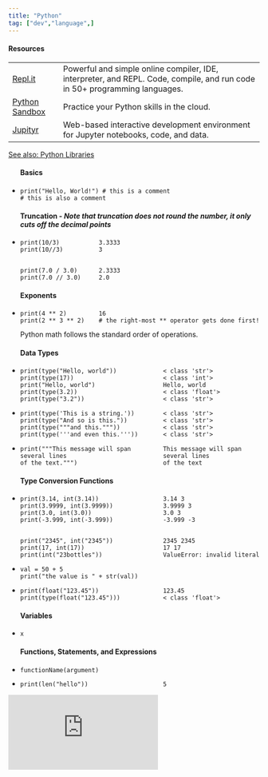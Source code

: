 ```yaml
---
title: "Python"
tag: ["dev","language",]
---
```


<div class="card">
    <h4>Resources</h4>
    <table class="col-1_2">
        <tr>
            <td><a href="https://repl.it/@whearst3/Python-Sandbox" target="_blank">Repl.it</a></td>
            <td>Powerful and simple online compiler, IDE, interpreter, and REPL. Code, compile, and run code in 50+ programming languages.</td>
        </tr>
        <tr>
            <td><a href="https://repl.it/@whearst3/Python-Sandbox" target="_blank">Python Sandbox</a></td>
            <td>Practice your Python skills in the cloud.</td>
        </tr>
        <tr>
            <td><a href="https://jupyter.org/" target="_blank">Jupityr</a></td>
            <td>Web-based interactive development environment for Jupyter notebooks, code, and data.</td>
        </tr>
    </table>
    <section>
        <span class="marker-green-sm"></span><a href="/development/python-libraries/">See also: Python Libraries</a>
    </section>
</div>

<div class="card">
    <ul>
        <h4>Basics</h4>
            <li class="nobullet">
                <code><pre class="pre-sm white">
print("Hello, World!") # this is a comment
# this is also a comment</pre></code>
            </li>
    </ul>
    <ul>
        <h4>Truncation - <em>Note that truncation does not round the number, it only cuts off the decimal points</em></h4>
            <li class="nobullet">
                <code><pre class="pre-sm white">
print(10/3)           3.3333
print(10//3)          3
<br>
print(7.0 / 3.0)      2.3333
print(7.0 // 3.0)     2.0</pre></code>
            </li>
    </ul>
    <ul>
        <h4>Exponents</h4>
            <li class="nobullet">
                <code><pre class="pre-sm white">
print(4 ** 2)         16
print(2 ** 3 ** 2)    # the right-most ** operator gets done first!</pre></code>
            </li>
        <section>Python math follows the standard order of operations.</section>
    </ul>
</div>

<div class="card">
    <ul>
        <h4>Data Types</h4>
            <li class="nobullet">
                <code><pre class="pre-sm white">
print(type("Hello, world"))             < class 'str'>
print(type(17))                         < class 'int'>
print("Hello, world")                   Hello, world
print(type(3.2))                        < class 'float'>
print(type("3.2"))                      < class 'str'></pre></code>
            </li>
            <li class="nobullet">
                <code><pre class="pre-sm white">
print(type('This is a string.'))        < class 'str'>
print(type("And so is this."))          < class 'str'>
print(type("""and this."""))            < class 'str'>
print(type('''and even this.'''))       < class 'str'></pre></code>
            </li>
            <li class="nobullet">
                <code><pre class="pre-sm white">
print("""This message will span         This message will span
several lines                           several lines
of the text.""")                        of the text</pre></code>
            </li>
    </ul>
</div>

<div class="card">
    <ul>
        <h4>Type Conversion Functions</h4>
            <li class="nobullet">
                <code><pre class="pre-sm white">
print(3.14, int(3.14))                  3.14 3
print(3.9999, int(3.9999))              3.9999 3
print(3.0, int(3.0))                    3.0 3
print(-3.999, int(-3.999))              -3.999 -3
<br>
print("2345", int("2345"))              2345 2345
print(17, int(17))                      17 17
print(int("23bottles"))                 ValueError: invalid literal for int() with base 10: '23bottles' </pre></code>
            </li>
            <li class="nobullet">
                <code><pre class="pre-sm white">
val = 50 + 5
print("the value is " + str(val))</pre></code>
            </li>
            <li class="nobullet">
                <code><pre class="pre-sm white">
print(float("123.45"))                  123.45
print(type(float("123.45")))            < class 'float'></pre></code>
            </li>
    </ul>
</div>

<div class="card">
    <ul>
        <h4>Variables</h4>
            <li class="nobullet">
                <code>x</code>
            </li>
    </ul>
</div>

<div class="card">
    <ul>
        <h4>Functions, Statements, and Expressions</h4>
            <li class="nobullet">
                <code>functionName(argument)</code>
            </li>
            <li class="nobullet">
                <code><pre class="pre-sm white">
print(len("hello"))                     5</pre></code>
            </li>
    </ul>
</div>

<iframe class="pyide" src="https://repl.it/repls/CraftyWorthlessNonlinearprogramming?lite=true" scrolling="no" frameborder="no" allowtransparency="true" allowfullscreen="true" sandbox="allow-forms allow-pointer-lock allow-popups allow-same-origin allow-scripts allow-modals"></iframe>